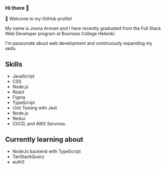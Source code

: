 ### Hi there 👋

🌱 Welcome to my GitHub profile! 

My name is Joona Aronen and I have recently graduated from the Full Stack Web Developer program at Business College Helsinki.

I'm passionate about web development and continuously expanding my skills.

## Skills

- JavaScript
- CSS
- Node.js
- React
- Figma
- TypeScript
- Unit Testing with Jest
- Node.js
- Redux
- CI/CD, and AWS Services.


## Currently learning about
- NodeJs backend with TypeScript
- TanStackQuery
- auth0

